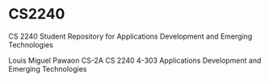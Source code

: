 # CS2240
CS 2240 Student Repository for Applications Development and Emerging Technologies


Louis Miguel Pawaon
CS-2A
CS 2240 4-303 Applications Development and Emerging Technologies

